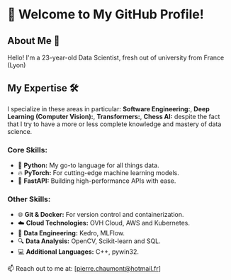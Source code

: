 # 👋 Welcome to My GitHub Profile!

## About Me 🌟

Hello! I'm a 23-year-old Data Scientist, fresh out of university from France (Lyon)

## My Expertise 🛠️

I specialize in these areas in particular: **Software Engineering:**, **Deep Learning (Computer Vision):**, **Transformers:**, **Chess AI:**  despite the fact that I try to have a more or less complete knowledge and mastery of data science.

### Core Skills:

- 🐍 **Python:** My go-to language for all things data.
- 🔥 **PyTorch:** For cutting-edge machine learning models.
- 🚀 **FastAPI:** Building high-performance APIs with ease.

### Other Skills:

- 🌐 **Git & Docker:** For version control and containerization.
- ☁️ **Cloud Technologies:** OVH Cloud, AWS and Kubernetes.
- 🔄 **Data Engineering:** Kedro, MLFlow.
- 🔍 **Data Analysis:** OpenCV, Scikit-learn and SQL.
- 💻 **Additional Languages:** C++, pywin32.

📫 Reach out to me at: [pierre.chaumont@hotmail.fr]
